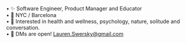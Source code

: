 • ✨ Software Engineer, Product Manager and Educator </br>
• 📍 NYC / Barcelona </br>
• 💛 Interested in health and wellness, psychology, nature, solitude and conversation. </br>
• 🙏 DMs are open! Lauren.Swersky@gmail.com </br>

